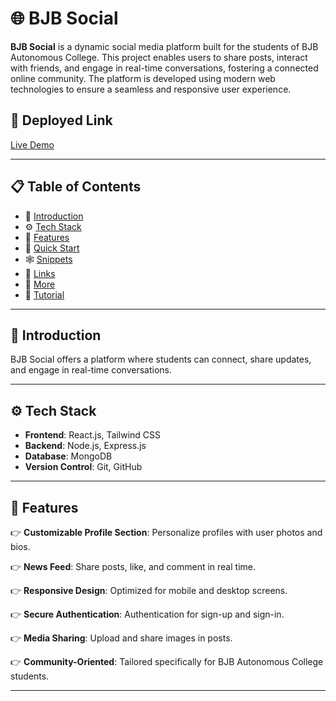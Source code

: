 # 🌐 BJB Social

**BJB Social** is a dynamic social media platform built for the students of BJB Autonomous College. This project enables users to share posts, interact with friends, and engage in real-time conversations, fostering a connected online community. The platform is developed using modern web technologies to ensure a seamless and responsive user experience.

## 🔗 Deployed Link

[Live Demo](https://bjb-social.onrender.com/)

---

## 📋 Table of Contents

- 🤖 [Introduction](#-introduction)
- ⚙️ [Tech Stack](#-tech-stack)
- 🔋 [Features](#-features)
- 🤸 [Quick Start](#-quick-start)
- 🕸️ [Snippets](#-snippets)
- 🔗 [Links](#-links)
- 🚀 [More](#-more)
- 🚨 [Tutorial](#-tutorial)

---

## 🤖 Introduction

BJB Social offers a platform where students can connect, share updates, and engage in real-time conversations.

---

## ⚙️ Tech Stack

- **Frontend**: React.js, Tailwind CSS
- **Backend**: Node.js, Express.js
- **Database**: MongoDB
- **Version Control**: Git, GitHub

---

## 🔋 Features

👉 **Customizable Profile Section**: Personalize profiles with user photos and bios.

👉 **News Feed**: Share posts, like, and comment in real time.

👉 **Responsive Design**: Optimized for mobile and desktop screens.

👉 **Secure Authentication**: Authentication for sign-up and sign-in.

👉 **Media Sharing**: Upload and share images in posts.

👉 **Community-Oriented**: Tailored specifically for BJB Autonomous College students.

---
